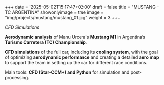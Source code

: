 +++
date = '2025-05-02T15:17:47+02:00'
draft = false
title = "MUSTANG - TC ARGENTINA"
showonlyimage = true
image = "img/projects/mustang/mustang_01.jpg"
weight = 3
+++

*CFD Simulations*

<!--more-->


**Aerodynamic analysis** of Manu Urcera's **Mustang M1** in Argentina’s **Turismo Carretera (TC) Championship**.

**CFD simulations** of the full car, including its **cooling system**, with the goal of optimizing **aerodynamic performance** and creating a detailed **aero map** to support the team in setting up the car for different race conditions.

Main tools: **CFD (Star-CCM+) and Python** for simulation and post-processing.
